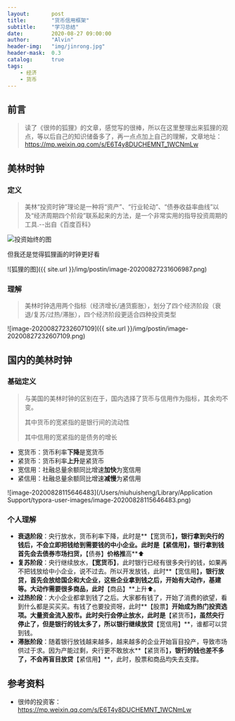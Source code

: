 ```yaml
---
layout:       post
title:        "货币信用框架"
subtitle:     "学习总结"
date:         2020-08-27 09:00:00
author:       "Alvin"
header-img:   "img/jinrong.jpg"
header-mask:  0.3
catalog:      true
tags:
    - 经济
    - 货币
---
```


## 前言

> 读了《很帅的狐狸》的文章，感觉写的很棒，所以在这里整理出来狐狸的观点，等以后自己的知识储备多了，再一点点加上自己的理解，文章地址：https://mp.weixin.qq.com/s/E6T4y8DUCHEMNT_1WCNmLw

## 美林时钟

### 定义

> 美林“投资时钟”理论是一种将“资产”、“行业轮动”、“债券收益率曲线”以及“经济周期四个阶段”联系起来的方法，是一个非常实用的指导投资周期的工具.--出自《百度百科》

![投资始终的图](https://bkimg.cdn.bcebos.com/pic/574e9258d109b3de747b61b9c2bf6c81810a4c1f?x-bce-process=image/watermark,image_d2F0ZXIvYmFpa2U4MA==,g_7,xp_5,yp_5)

但我还是觉得狐狸画的时钟更好看

![狐狸的图]({{ site.url }}/img/postin/image-20200827231606987.png)

### 理解

> 美林时钟选用两个指标（经济增长/通货膨胀），划分了四个经济阶段（衰退/复苏/过热/滞胀），四个经济阶段更适合四种投资类型

![image-20200827232607109]({{ site.url }}/img/postin/image-20200827232607109.png)

## 国内的美林时钟

### 基础定义

> 与美国的美林时钟的区别在于，国内选择了货币与信用作为指标，其余均不变。
>
> 其中货币的宽紧指的是银行间的流动性
>
> 其中信用的宽紧指的是债务的增长

- 宽货币：货币利率**下降**是宽货币
- 紧货币：货币利率**上升**是紧货币
- 宽信用：社融总量余额同比增速**加快**为宽信用
- 紧信用：社融总量余额同比增速**减慢**为紧信用

![image-20200828115646483](/Users/niuhuisheng/Library/Application Support/typora-user-images/image-20200828115646483.png)



### 个人理解

- **衰退阶段**：央行放水，货币利率下降，此时是**【宽货币】**，银行拿到央行的钱后，不会立即把钱给到需要钱的中小企业。此时是【紧信用】，银行拿到钱首先会去债券市场扫货，**【债券】**价格推**高**⬆️
- **复苏阶段**：央行继续放水，**【宽货币】**，此时银行已经有很多央行的钱，如果再不把钱放给中小企业，说不过去。所以开发放钱，此时**【宽信用】**，银行放贷，首先会放给国企和大企业，这些企业拿到钱之后，开始有大动作，基建等。大动作需要很多商品，此时**【商品】**上升⬆️。
- **过热阶段**：大小企业都拿到钱了之后。大家都有钱了，开始了消费的欲望，看到什么都是买买买。有钱了也要投资呀，此时**【股票】**开始成为热门投资选项。大量资金流入股市。此时央行会停止放水，此时是**【紧货币】**，虽然央行停止了，但是银行的钱太多了，所以银行继续放贷**【宽信用】**，谁都可以贷到钱。
- **滞胀阶段**：随着银行放钱越来越多，越来越多的企业开始盲目投产，导致市场供过于求。因为产能过剩，央行更不敢放水**【紧货币】**，银行的钱也差不多了，不会再盲目放贷**【紧信用】**，此时，股票和商品均失去支撑。

## 参考资料

- 很帅的投资客：https://mp.weixin.qq.com/s/E6T4y8DUCHEMNT_1WCNmLw

